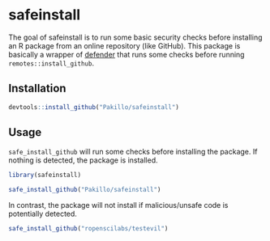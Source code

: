
<!-- README.md is generated from README.Rmd. Please edit that file -->

# safeinstall

<!-- badges: start -->

<!-- badges: end -->

The goal of safeinstall is to run some basic security checks before
installing an R package from an online repository (like GitHub). This
package is basically a wrapper of
[defender](https://github.com/ropenscilabs/defender) that runs some
checks before running `remotes::install_github`.

## Installation

``` r
devtools::install_github("Pakillo/safeinstall")
```

## Usage

`safe_install_github` will run some checks before installing the
package. If nothing is detected, the package is installed.

``` r
library(safeinstall)

safe_install_github("Pakillo/safeinstall")
```

In contrast, the package will not install if malicious/unsafe code is
potentially detected.

``` r
safe_install_github("ropenscilabs/testevil")
```
